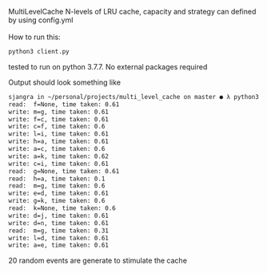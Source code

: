 MultiLevelCache
N-levels of LRU cache, capacity and strategy can defined by using config.yml<br><br>
How to run this:
```bash
python3 client.py
```
tested to run on python 3.7.7. No external packages required

Output should look something like
```bash
sjangra in ~/personal/projects/multi_level_cache on master ● λ python3 client.py                                                                      40s 
read:  f=None, time taken: 0.61
write: m=g, time taken: 0.61
write: f=c, time taken: 0.61
write: c=f, time taken: 0.6
write: l=i, time taken: 0.61
write: h=a, time taken: 0.61
write: a=c, time taken: 0.6
write: a=k, time taken: 0.62
write: c=i, time taken: 0.61
read:  g=None, time taken: 0.61
read:  h=a, time taken: 0.1
read:  m=g, time taken: 0.6
write: e=d, time taken: 0.61
write: g=k, time taken: 0.6
read:  k=None, time taken: 0.6
write: d=j, time taken: 0.61
write: d=n, time taken: 0.61
read:  m=g, time taken: 0.31
write: l=d, time taken: 0.61
write: a=e, time taken: 0.61
```
20 random events are generate to stimulate the cache